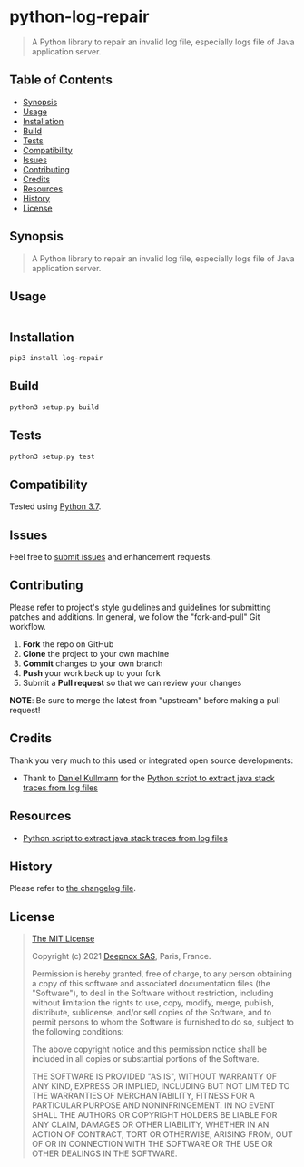# python-log-repair

> A Python library to repair an invalid log file, especially logs file of Java application server.

## Table of Contents

* [Synopsis](#synopsis)
* [Usage](#usage)
* [Installation](#installation)
* [Build](#build)
* [Tests](#tests)
* [Compatibility](#compatibility)
* [Issues](#issues)
* [Contributing](#contributing)
* [Credits](#credits)
* [Resources](#resources)
* [History](#history)
* [License](#license)

## <a name="synopsis">Synopsis</a>

> A Python library to repair an invalid log file, especially logs file of Java application server.

## <a name="usage">Usage</a>

```python

```

## <a name="installation">Installation</a>

```bash
pip3 install log-repair
```

## <a name="build">Build</a>

```bash
python3 setup.py build
```

## <a name="tests">Tests</a>

```bash
python3 setup.py test
```


## <a name="compatibility">Compatibility</a>

Tested using [Python 3.7](https://docs.python.org/3/whatsnew/3.7.html).

## <a name="issues"> Issues</a>

Feel free to [submit issues](https://github.com/deepnox-io/python-deepnox-log/issues) and enhancement requests.

## <a name="contributing">Contributing</a>

Please refer to project's style guidelines and guidelines for submitting patches and additions. In general, we follow the "fork-and-pull" Git workflow.

 1. **Fork** the repo on GitHub
 2. **Clone** the project to your own machine
 3. **Commit** changes to your own branch
 4. **Push** your work back up to your fork
 5. Submit a **Pull request** so that we can review your changes

**NOTE**: Be sure to merge the latest from "upstream" before making a pull request!

## <a name="credits">Credits</a>

Thank you very much to this used or integrated open source developments:

* Thank to [Daniel Kullmann](https://stackoverflow.com/users/85615/daniel-kullmann) for the [Python script to extract java stack traces from log files](https://stackoverflow.com/a/16146340)

## <a name="resources">Resources</a>

* [Python script to extract java stack traces from log files](https://stackoverflow.com/a/16146340)

## <a name="history">History</a>

Please refer to [the changelog file](CHANGELOG.md).

## <a name="license">License</a>

>
> [The MIT License](https://opensource.org/licenses/MIT)
>
> Copyright (c) 2021 [Deepnox SAS](https://deepnox.io/), Paris, France.
>
> Permission is hereby granted, free of charge, to any person obtaining a copy
> of this software and associated documentation files (the "Software"), to deal
> in the Software without restriction, including without limitation the rights
> to use, copy, modify, merge, publish, distribute, sublicense, and/or sell
> copies of the Software, and to permit persons to whom the Software is
> furnished to do so, subject to the following conditions:
>
> The above copyright notice and this permission notice shall be included in all
> copies or substantial portions of the Software.
>
> THE SOFTWARE IS PROVIDED "AS IS", WITHOUT WARRANTY OF ANY KIND, EXPRESS OR
> IMPLIED, INCLUDING BUT NOT LIMITED TO THE WARRANTIES OF MERCHANTABILITY,
> FITNESS FOR A PARTICULAR PURPOSE AND NONINFRINGEMENT. IN NO EVENT SHALL THE
>AUTHORS OR COPYRIGHT HOLDERS BE LIABLE FOR ANY CLAIM, DAMAGES OR OTHER
> LIABILITY, WHETHER IN AN ACTION OF CONTRACT, TORT OR OTHERWISE, ARISING FROM,
> OUT OF OR IN CONNECTION WITH THE SOFTWARE OR THE USE OR OTHER DEALINGS IN THE
> SOFTWARE.
>
